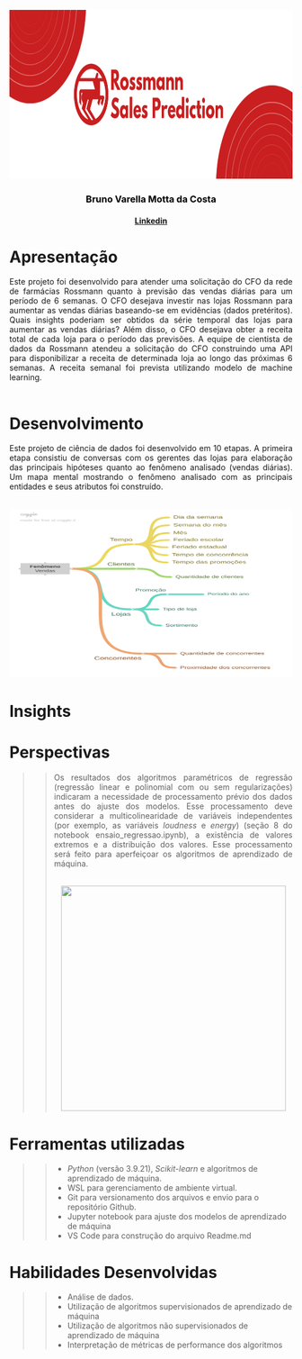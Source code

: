 <p align = "center"><img src="img/banner_ross_transparent.png" alt="" width="600" height="300"/></p>

<h3 style='text-align: center; color: black;'><strong>Bruno Varella Motta da Costa</strong></h3>
<h4 style='text-align: center; color: black;'><a href="https://www.linkedin.com/in/brunovmcosta/">Linkedin</a></h4>

# Apresentação

<div style="text-align: justify">Este projeto foi desenvolvido para atender uma solicitação do CFO da rede de farmácias Rossmann quanto à previsão das vendas diárias para um período de 6 semanas. O CFO desejava investir nas lojas Rossmann para aumentar as vendas diárias baseando-se em evidências (dados pretéritos). Quais insights poderiam ser obtidos da série temporal das lojas para aumentar as vendas diárias? Além disso, o CFO desejava obter a receita total de cada loja para o período das previsões. A equipe de cientista de dados da Rossmann atendeu a solicitação do CFO construindo uma API para disponibilizar a receita de determinada loja ao longo das próximas 6 semanas. A receita semanal foi prevista utilizando modelo de machine learning.</div><br>

# Desenvolvimento

<div style="text-align: justify">Este projeto de ciência de dados foi desenvolvido em 10 etapas. A primeira etapa consistiu de conversas com os gerentes das lojas para elaboração das principais hipóteses quanto ao fenômeno analisado (vendas diárias). Um mapa mental mostrando o fenômeno analisado com as principais entidades e seus atributos foi construído. </div><br>

<p align = "center"><img src="img/mind_map.png" alt="" width="600" height="300"/></p>


# Insights 


# Perspectivas
>>
>><div style="text-align: justify"> Os resultados dos algoritmos paramétricos de regressão (regressão linear e polinomial com ou sem regularizações) indicaram a necessidade de processamento prévio dos dados antes do ajuste dos modelos. Esse processamento deve considerar a multicolinearidade de variáveis independentes (por exemplo, as variáveis <em>loudness</em> e <em>energy</em>) (seção 8 do notebook ensaio_regressao.ipynb), a existência de valores extremos e a distribuição dos valores. Esse processamento será feito para aperfeiçoar os algoritmos de aprendizado de máquina.</div><br>
>>
>><p align = "center"><img src="img/loudness_energy.png" alt="" width="400" height="400"/></p>


# Ferramentas utilizadas
>>
>> - <em>Python</em> (versão 3.9.21), <em>Scikit-learn</em> e algoritmos de aprendizado de máquina.
>> - WSL para gerenciamento de ambiente virtual.
>> - Git para versionamento dos arquivos e envio para o repositório Github.
>> - Jupyter notebook para ajuste dos modelos de aprendizado de máquina
>> - VS Code para construção do arquivo Readme.md

# Habilidades Desenvolvidas
>>
>> - Análise de dados.
>> - Utilização de algoritmos supervisionados de aprendizado de máquina
>> - Utilização de algoritmos não supervisionados de aprendizado de máquina
>> - Interpretação de métricas de performance dos algoritmos

